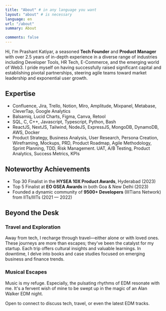 ```yaml
---
title: "About" # in any language you want
layout: "about" # is necessary
language: en
url: "/about"
summary: About

comments: false
---
```


Hi, I'm Prashant Katiyar, a seasoned **Tech Founder** and **Product Manager** with over 2.5 years of in-depth experience in a diverse range of industries including Developer Tools, HR Tech, E-Commerce, and the emerging world of Web3. I pride myself on having successfully raised significant capital and establishing pivotal partnerships, steering agile teams toward market leadership and exponential user growth.

## Expertise

- Confluence, Jira, Trello, Notion, Miro, Amplitude, Mixpanel, Metabase, CleverTap, Google Analytics
- Balsamiq, Lucid Charts, Figma, Canva, Retool
- SQL, C, C++, Javascript, Typescript, Python, Bash
- ReactJS, NextJS, Tailwind, NodeJS, ExpressJS, MongoDB, DynamoDB, AWS, Docker
- Product Strategy, Business Analysis, User Research, Persona Creation, Wireframing, Mockups, PRD,
Product Roadmap, Agile Methodology, Sprint Planning, TDD, Risk Management. UAT, A/B Testing, Product Analytics, Success Metrics, KPIs

## Noteworthy Achievements

- Top 30 Finalist in the **HYSEA 10X Product Awards**, Hyderabad (2023)
- Top 5 Finalist at **EO GSEA Awards** in both Goa & New Delhi (2023)
- Founded a dynamic community of **9500+ Developers** (IIITians Network) from IITs/IIITs (2021 — 2022)

## Beyond the Desk

### Travel and Exploration

Away from tech, I recharge through travel—either alone or with loved ones. These journeys are more than escapes; they've been the catalyst for my startup. Each trip offers cultural insights and valuable learnings. In downtime, I delve into books and case studies focused on emerging business and finance trends.


### Musical Escapes

Music is my refuge. Especially, the pulsating rhythms of EDM resonate with me. It's a fervent wish of mine to be swept up in the magic of an Alan Walker EDM night.

Open to connect to discuss tech, travel, or even the latest EDM tracks.